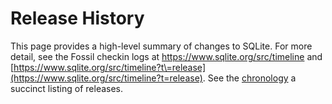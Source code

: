 # Release History



This page provides a high\-level summary of changes to SQLite.
For more detail, see the Fossil checkin logs at
<https://www.sqlite.org/src/timeline> and
[https://www.sqlite.org/src/timeline?t\=release](https://www.sqlite.org/src/timeline?t=release).
See the [chronology](chronology.html) a succinct listing of releases.





